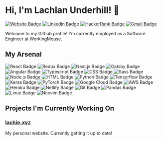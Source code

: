 # Hi, I'm Lachlan Underhill! 👋

[![Website Badge](https://img.shields.io/badge/-lachie.xyz-000?style=flat-square&logo=Firefox&logoColor=89EACD)](https://lachie.xyz)
[![Linkedin Badge](https://img.shields.io/badge/-LinkedIn-blue?style=flat-square&logo=Linkedin&logoColor=white&link=https://www.linkedin.com/in/lachlan-underhill-7476681a0)](https://www.linkedin.com/in/lachlan-underhill-7476681a0)
[![HackerRank Badge](https://img.shields.io/badge/HackerRank-2EC866?style=flat-square&logo=hackerrank&logoColor=white)](https://www.hackerrank.com/Bambanah)
[![Gmail Badge](https://img.shields.io/badge/-Gmail-c14438?style=flat-square&logo=Gmail&logoColor=white)](mailto:lachlanu@gmail.com)

Welcome to my Github profile! I'm currently employed as a Software Engineer at WorkingMouse.

## My Arsenal

![React Badge](https://img.shields.io/badge/React-45b8d8?logo=react&style=flat-square&logoColor=white)
![Redux Badge](https://img.shields.io/badge/-Redux-764ABC?style=flat-square&logo=redux&logoColor=white)
![Next.js Badge](https://img.shields.io/badge/Next.js-black?logo=next.js&style=flat-square&logoColor=white)
![Gatsby Badge](https://img.shields.io/badge/Gatsby-663399?logo=gatsby&style=flat-square&logoColor=white)
![Angular Badge](https://img.shields.io/badge/Angular-DD0031?style=flat-square&logo=angular&logoColor=white)
![Typescript Badge](https://img.shields.io/badge/-TypeScript-007ACC?style=flat-square&logo=typescript&logoColor=white)
![CSS Badge](https://img.shields.io/badge/-CSS-009CED?style=flat-square&logo=css3&logoColor=white)
![Sass Badge](https://img.shields.io/badge/-Sass-CC6699?style=flat-square&logo=sass&logoColor=white)
![Node.js Badge](https://img.shields.io/badge/-Nodejs-43853d?style=flat-square&logo=Node.js&logoColor=white)
![HTML Badge](https://img.shields.io/badge/-HTML5-E34F26?style=flat-square&logo=html5&logoColor=white)
![Python Badge](https://img.shields.io/badge/Python-3776AB?style=flat-square&logo=python&logoColor=white)
![Tensorflow Badge](https://img.shields.io/badge/Tensorflow-red?logo=tensorflow&style=flat-square&logoColor=white)
![Keras Badge](https://img.shields.io/badge/Keras-D00000?style=flat-square&logo=Keras&logoColor=white)
![PyTorch Badge](https://img.shields.io/badge/PyTorch-EE4C2C?style=flat-square&logo=pytorch&logoColor=white)
![Google Cloud Badge](https://img.shields.io/badge/-Google_Cloud_Platform-1a73e8?style=flat-square&logo=google-cloud&logoColor=white)
![AWS Badge](https://img.shields.io/badge/AWS-232F3E?style=flat-square&logo=amazon-aws&logoColor=white)
![Heroku Badge](https://img.shields.io/badge/-Heroku-430098?style=flat-square&logo=heroku&logoColor=white)
![Netlify Badge](https://img.shields.io/badge/-Netlify-146396?style=flat-square&logo=netlify&logoColor=white)
![Git Badge](https://img.shields.io/badge/-Git-F05032?style=flat-square&logo=git&logoColor=white)
![Pandas Badge](https://img.shields.io/badge/Pandas-130654?logo=pandas&style=flat-square&logoColor=white)
![Linux Badge](https://img.shields.io/badge/Linux-1793D1?style=flat-square&logo=linux&logoColor=white)
![Neovim Badge](https://img.shields.io/badge/Neovim-57A143?style=flat-square&logo=neovim&logoColor=white)


## Projects I'm Currently Working On

### [lachie.xyz](https://lachie.xyz)
My personal website. Currently getting it up to date!

